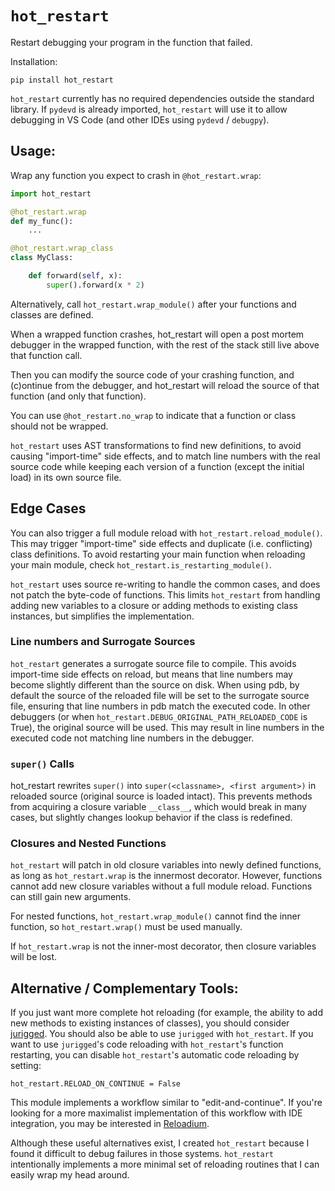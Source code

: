 # `hot_restart`

Restart debugging your program in the function that failed.

Installation:
```
pip install hot_restart
```

`hot_restart` currently has no required dependencies outside the standard library.
If `pydevd` is already imported, `hot_restart` will use it to allow debugging
in VS Code (and other IDEs using `pydevd` / `debugpy`).

## Usage:

Wrap any function you expect to crash in `@hot_restart.wrap`:

```python
import hot_restart

@hot_restart.wrap
def my_func():
    ...

@hot_restart.wrap_class
class MyClass:

    def forward(self, x):
        super().forward(x * 2)
```

Alternatively, call `hot_restart.wrap_module()` after your functions and
classes are defined.

When a wrapped function crashes, hot_restart will open a post mortem debugger
in the wrapped function, with the rest of the stack still live above that
function call.

Then you can modify the source code of your crashing function, and (c)ontinue
from the debugger, and hot_restart will reload the source of that function (and
only that function).

You can use `@hot_restart.no_wrap` to indicate that a function or class should
not be wrapped.

`hot_restart` uses AST transformations to find new definitions, to avoid
causing "import-time" side effects, and to match line numbers with the real
source code while keeping each version of a function (except the initial load)
in its own source file.

## Edge Cases

You can also trigger a full module reload with `hot_restart.reload_module()`.
This may trigger "import-time" side effects and duplicate (i.e. conflicting)
class definitions. To avoid restarting your main function when reloading your
main module, check `hot_restart.is_restarting_module()`.

`hot_restart` uses source re-writing to handle the common cases, and does not
patch the byte-code of functions.
This limits `hot_restart` from handling adding new variables to a closure or
adding methods to existing class instances, but simplifies the implementation.

### Line numbers and Surrogate Sources
`hot_restart` generates a surrogate source file to compile.
This avoids import-time side effects on reload, but means that line numbers may
become slightly different than the source on disk.
When using pdb, by default the source of the reloaded file will be set to the surrogate source file, ensuring that line numbers in pdb match the executed code.
In other debuggers (or when `hot_restart.DEBUG_ORIGINAL_PATH_RELOADED_CODE` is
True), the original source will be used.
This may result in line numbers in the executed code not matching line numbers in the debugger.

### `super()` Calls

hot_restart rewrites `super()` into `super(<classname>, <first argument>)` in
reloaded source (original source is loaded intact). This prevents methods from
acquiring a closure variable `__class__`, which would break in many cases, but
slightly changes lookup behavior if the class is redefined.

### Closures and Nested Functions

`hot_restart` will patch in old closure variables into newly defined functions,
as long as `hot_restart.wrap` is the innermost decorator. However, functions
cannot add new closure variables without a full module reload. Functions can
still gain new arguments.

For nested functions, `hot_restart.wrap_module()` cannot find the inner
function, so `hot_restart.wrap()` must be used manually.

If `hot_restart.wrap` is not the inner-most decorator, then closure variables
will be lost.


## Alternative / Complementary Tools:

If you just want more complete hot reloading (for example, the ability to add
new methods to existing instances of classes), you should consider
[jurigged](https://github.com/breuleux/jurigged). You should also be able to
use `jurigged` with `hot_restart`. If you want to use `jurigged`'s code
reloading with `hot_restart`'s function restarting, you can disable
`hot_restart`'s automatic code reloading by setting:

```
hot_restart.RELOAD_ON_CONTINUE = False
```

This module implements a workflow similar to "edit-and-continue".
If you're looking for a more maximalist implementation of this workflow with IDE integration, you may be interested in [Reloadium](https://reloadium.io/).

Although these useful alternatives exist, I created `hot_restart` because
I found it difficult to debug failures in those systems.
`hot_restart` intentionally implements a more minimal set of reloading routines
that I can easily wrap my head around.
